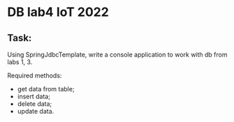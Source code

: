 # DB lab4 IoT 2022

## Task:

Using SpringJdbcTemplate, write a console application to work with db from labs 1, 3.

Required methods:
- get data from table;
- insert data;
- delete data;
- update data.